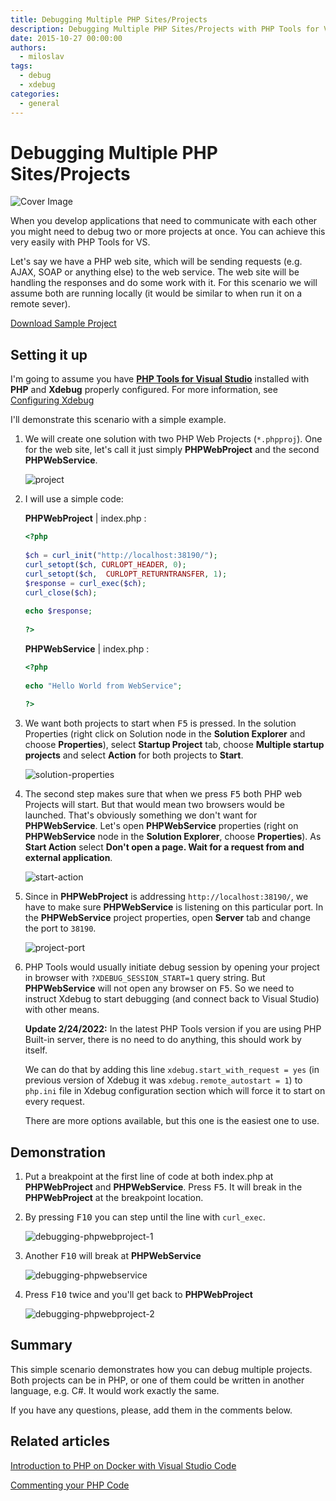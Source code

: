 ```yaml
---
title: Debugging Multiple PHP Sites/Projects
description: Debugging Multiple PHP Sites/Projects with PHP Tools for Visual Studio and Xdebug
date: 2015-10-27 00:00:00
authors:
  - miloslav
tags:
  - debug
  - xdebug
categories:
  - general
---
```


# Debugging Multiple PHP Sites/Projects

![Cover Image](imgs/debuggingmultiple.jpg)

When you develop applications that need to communicate with each other you might need to debug two or more projects at once. You can achieve this very easily with PHP Tools for VS.

<!-- more -->

Let's say we have a PHP web site, which will be sending requests (e.g. AJAX, SOAP or anything else) to the web service. The web site will be handling the responses and do some work with it. For this scenario we will assume both are running locally (it would be similar to when run it on a remote sever).

<a class="btn btn-primary" style="margin-top:10px" href="https://devsense.blob.core.windows.net/phptools/pub/DebuggingMultiplePHPProjects.zip">
    <i class="fa fa-download"></i>
    Download Sample Project
</a>

## Setting it up

I'm going to assume you have [**PHP Tools for Visual Studio**](https://blog.devsense.com/php-tools-at-a-glance) installed with **PHP** and **Xdebug** properly configured. For more information, see [Configuring Xdebug](http://docs.devsense.com/debugging/configuring-xdebug)

I'll demonstrate this scenario with a simple example.

1. We will create one solution with two PHP Web Projects (`*.phpproj`). One for the web site, let's call it just simply **PHPWebProject** and the second **PHPWebService**.

   ![project](imgs\project.png)

2. I will use a simple code:

   **PHPWebProject** | index.php :

   ```php
   <?php
 
   $ch = curl_init("http://localhost:38190/");
   curl_setopt($ch, CURLOPT_HEADER, 0);
   curl_setopt($ch,  CURLOPT_RETURNTRANSFER, 1);
   $response = curl_exec($ch);
   curl_close($ch);
 
   echo $response;
 
   ?>
   ```

   **PHPWebService** | index.php :

   ```php
   <?php
  
   echo "Hello World from WebService";
    
   ?>
   ```

3. We want both projects to start when <kbd>F5</kbd> is pressed. In the solution Properties (right click on Solution node in the **Solution Explorer** and choose **Properties**), select **Startup Project** tab, choose **Multiple startup projects** and select **Action** for both projects to **Start**.

   ![solution-properties](imgs\solution-properties.png)

4. The second step makes sure that when we press <kbd>F5</kbd> both PHP web Projects will start. But that would mean two browsers would be launched. That's obviously something we don't want for **PHPWebService**. Let's open **PHPWebService** properties (right on **PHPWebService** node in the **Solution Explorer**, choose **Properties**). As **Start Action** select **Don't open a page. Wait for a request from and external application**.

   ![start-action](imgs\start-action.png)

5. Since in **PHPWebProject** is addressing `http://localhost:38190/`, we have to make sure **PHPWebService** is listening on this particular port. In the **PHPWebService** project properties, open **Server** tab and change the port to `38190`.

   ![project-port](imgs\project-port.png)

6. PHP Tools would usually initiate debug session by opening your project in browser with `?XDEBUG_SESSION_START=1` query string. But **PHPWebService** will not open any browser on <kbd>F5</kbd>. So we need to instruct Xdebug to start debugging (and connect back to Visual Studio) with other means.

   **Update 2/24/2022:** In the latest PHP Tools version if you are using PHP Built-in server, there is no need to do anything, this should work by itself.

   We can do that by adding this line `xdebug.start_with_request = yes` (in previous version of Xdebug it was `xdebug.remote_autostart = 1`) to `php.ini` file in Xdebug configuration section which will force it to start on every request.

   There are more options available, but this one is the easiest one to use.

## Demonstration

1. Put a breakpoint at the first line of code at both index.php at **PHPWebProject** and **PHPWebService**. Press <kbd>F5</kbd>. It will break in the **PHPWebProject** at the breakpoint location.

2. By pressing <kbd>F10</kbd> you can step until the line with `curl_exec`.
 
   ![debugging-phpwebproject-1](imgs\debugging-phpwebproject-1.png)

3. Another <kbd>F10</kbd> will break at **PHPWebService**

   ![debugging-phpwebservice](imgs\debugging-phpwebservice.png)
 
4. Press <kbd>F10</kbd> twice and you'll get back to **PHPWebProject**

   ![debugging-phpwebproject-2](imgs\debugging-phpwebproject-2.png)

## Summary

This simple scenario demonstrates how you can debug multiple projects. Both projects can be in PHP, or one of them could be written in another language, e.g. C#. It would work exactly the same. 

If you have any questions, please, add them in the comments below.

## Related articles

[Introduction to PHP on Docker with Visual Studio Code](https://blog.devsense.com/introduction-to-php-on-docker-with-visual-studio-code)

[Commenting your PHP Code](https://blog.devsense.com/commenting-your-php-code)




